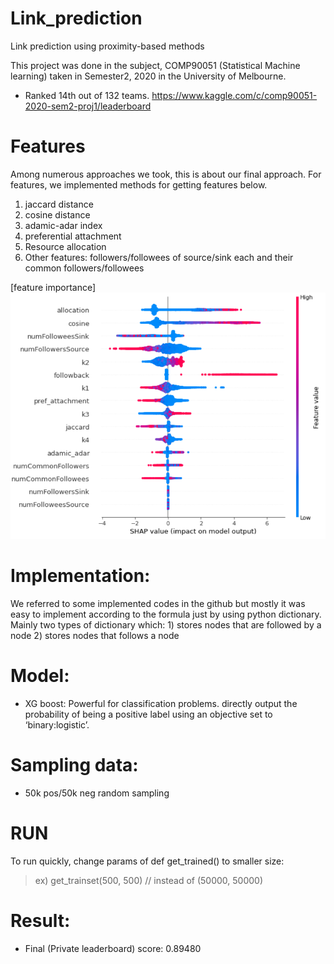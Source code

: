 # Link_prediction
Link prediction using proximity-based methods

This project was done in the subject, COMP90051 (Statistical Machine learning) taken in Semester2, 2020 in the University of Melbourne.
* Ranked 14th out of 132 teams.
https://www.kaggle.com/c/comp90051-2020-sem2-proj1/leaderboard


# Features
Among numerous approaches we took, this is about our final approach.
For features, we implemented methods for getting features below.
1) jaccard distance
2) cosine distance
3) adamic-adar index
4) preferential attachment
5) Resource allocation
6) Other features: followers/followees of source/sink each and their common followers/followees

[feature importance]
![feature importance](./feature_importance.PNG)


# Implementation: 
We referred to some implemented codes in the github but mostly it was easy to implement according to the formula just by using python dictionary. 
Mainly two types of dictionary which: 1) stores nodes that are followed by a node 2) stores nodes that follows a node

# Model: 
- XG boost: Powerful for classification problems. directly output the probability of being a positive label using an objective set to ‘binary:logistic’.

# Sampling data: 
- 50k pos/50k neg random sampling

# RUN
To run quickly, change params of def get_trained() to smaller size: 
> ex) get_trainset(500, 500)  // instead of (50000, 50000)

# Result:
- Final (Private leaderboard) score:  0.89480 
